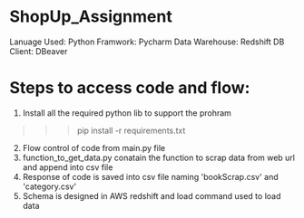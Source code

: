 # ShopUp_Assignment

Lanuage Used: Python
Framwork: Pycharm
Data Warehouse: Redshift
DB Client: DBeaver

# Steps to access code and flow:

1. Install all the required python lib to support the prohram
>>> pip install -r requirements.txt
2. Flow control of code from main.py file
3. function_to_get_data.py conatain the function to scrap data from web url and append into csv file
4. Response of code is saved into csv file naming 'bookScrap.csv' and 'category.csv'
5. Schema is designed in AWS redshift and load command  used to load data
